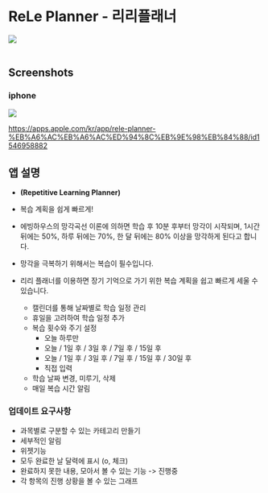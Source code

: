 # ReLe Planner - 리리플래너

<image src="Resource/logo3.png" >

<br>
<br>

## Screenshots
### iphone
<image src="Resource/screenshot.jpeg">

https://apps.apple.com/kr/app/rele-planner-%EB%A6%AC%EB%A6%AC%ED%94%8C%EB%9E%98%EB%84%88/id1546958882

## 앱 설명
- **(Repetitive Learning Planner)**

- 복습 계획을 쉽게 빠르게!

- 에빙하우스의 망각곡선 이론에 의하면 학습 후 10분 후부터 망각이 시작되며, 1시간 뒤에는 50%, 하루 뒤에는 70%, 한 달 뒤에는 80% 이상을 망각하게 된다고 합니다.

- 망각을 극복하기 위해서는 복습이 필수입니다.
- 리리 플래너를 이용하면 장기 기억으로 가기 위한 복습 계획을 쉽고 빠르게 세울 수 있습니다.

    * 캘린더를 통해  날짜별로 학습 일정 관리
    * 휴일을 고려하여 학습 일정 추가
    * 복습 횟수와 주기 설정
        - 오늘 하루만
        - 오늘 / 1일 후 / 3일 후 / 7일 후 / 15일 후
        - 오늘 / 1일 후 / 3일 후 /  7일 후 / 15일 후 / 30일 후 
        - 직접 입력 
    * 학습 날짜 변경, 미루기, 삭제
    * 매일 복습 시간 알림
    

### 업데이트 요구사항
- 과목별로 구분할 수 있는 카테고리 만들기
- 세부적인 알림
- 위젯기능
- 모두 완료한 날 달력에 표시 (o, 체크)
- 완료하지 못한 내용, 모아서 볼 수 있는 기능 -> 진행중
- 각 항목의 진행 상황을 볼 수 있는 그래프